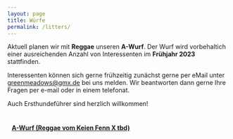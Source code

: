 ```yaml
---
layout: page
title: Würfe
permalink: /litters/
---
```



Aktuell planen wir mit **Reggae** unseren **A-Wurf**. Der Wurf wird vorbehaltich einer ausreichenden Anzahl von Interessenten im **Frühjahr 2023** stattfinden.

Interessenten können sich gerne frühzeitig zunächst gerne per eMail unter <a href="mailto:greenmeadows@gmx.de">greenmeadows@gmx.de</a> bei uns melden.
Wir beantworten dann gerne Ihre Fragen per e-mail oder in einem telefonat. 

Auch Ersthundeführer sind herzlich willkommen!


<div style="float:left; margin: 10px;">
 <p><strong><a href="a-wurf">A-Wurf (Reggae vom Keien Fenn X tbd)</a></strong></p>
</div>
